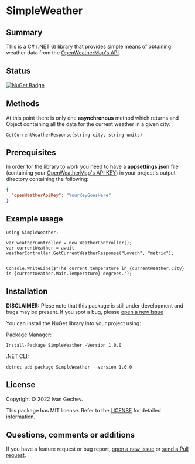# SimpleWeather

## Summary
This is a C# (.NET 6) library that provides simple means of obtaining weather data from the [OpenWeatherMap's API](https://openweathermap.org/api).

## Status
[![NuGet Badge](https://buildstats.info/nuget/SimpleWeather)](https://www.nuget.org/packages/SimpleWeather/1.0.0)

## Methods
At this point there is only one <b>asynchronous</b> method which returns and Object containing all the data for the current weather in a given city:
```Csharp
GetCurrentWeatherResponse(string city, string units)
```
## Prerequisites
In order for the library to work you need to have a <b>appsettings.json</b> file (containing your [OpenWeatherMap's API KEY](https://openweathermap.org/api)) in your project's output directory containing the following:
```Json
{
  "openWeatherApiKey": "YourKeyGoesHere"
}
```

## Example usage
```Csharp
using SimpleWeather;

var weatherController = new WeatherController();
var currentWeather = await weatherController.GetCurrentWeatherResponse("Lovech", "metric");


Console.WriteLine($"The current temperature in {currentWeather.City} is {currentWeather.Main.Temperature} degrees.");
```

## Installation
**DISCLAIMER:** Plese note that this package is still under development and bugs may be present. If you spot a bug, please [open a new Issue](https://github.com/Banovvv/SimpleWeather/issues/new)

You can install the NuGet library into your project using:

Package Manager:
```
Install-Package SimpleWeather -Version 1.0.0
```

.NET CLI:
```
dotnet add package SimpleWeather --version 1.0.0
```

## License
Copyright © 2022 Ivan Gechev.

This package has MIT license. Refer to the [LICENSE](https://github.com/Banovvv/SimpleWeather/blob/a7b24c51d62e71722899b42aded8e48fb6c8fe7e/LICENSE) for detailed information.

## Questions, comments or additions
If you have a feature request or bug report, [open a new Issue](https://github.com/Banovvv/SimpleWeather/issues/new) or [send a Pull request](https://github.com/Banovvv/SimpleWeather/pulls).

